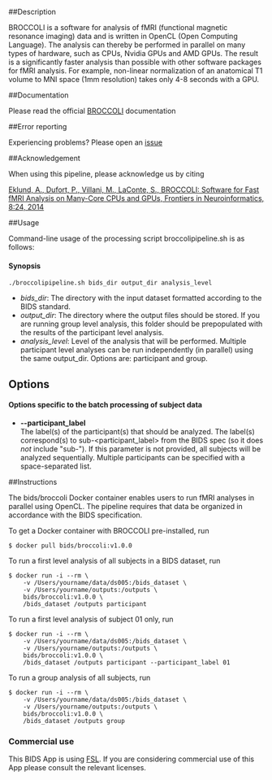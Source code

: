 ##Description

BROCCOLI is a software for analysis of fMRI (functional magnetic resonance imaging) data and is written in OpenCL (Open Computing Language). The analysis can thereby be performed in parallel on many types of hardware, such as CPUs, Nvidia GPUs and AMD GPUs. The result is a significantly faster analysis than possible with other software packages for fMRI analysis. For example, non-linear normalization of an anatomical T1 volume to MNI space (1mm resolution) takes only 4-8 seconds with a GPU.

##Documentation

Please read the official [BROCCOLI](https://github.com/wanderine/BROCCOLI/raw/master/documentation/broccoli.pdf) documentation

##Error reporting

Experiencing problems? Please open an [issue](https://github.com/wanderine/BROCCOLI/issues/new)

##Acknowledgement

When using this pipeline, please acknowledge us by citing

[Eklund, A., Dufort, P., Villani, M., LaConte, S., BROCCOLI: Software for Fast fMRI Analysis on Many-Core CPUs and GPUs, Frontiers in Neuroinformatics, 8:24, 2014](http://journal.frontiersin.org/Journal/10.3389/fninf.2014.00024/abstract)

##Usage

Command-line usage of the processing script broccolipipeline.sh is as follows:

#### Synopsis

    ./broccolipipeline.sh bids_dir output_dir analysis_level

-  *bids_dir*: The directory with the input dataset formatted according to the BIDS standard.
-  *output_dir*: The directory where the output files should be stored. If you are running group level analysis, this folder should be prepopulated with the results of the participant level analysis.
-  *analysis_level*: Level of the analysis that will be performed. Multiple participant level analyses can be run independently (in parallel) using the same output_dir. Options are: participant and group.

## Options

#### Options specific to the batch processing of subject data

+ **--participant_label**<br>The label(s) of the participant(s) that should be analyzed. The label(s) correspond(s) to sub-<participant_label> from the BIDS spec (so it does _not_ include "sub-"). If this parameter is not provided, all subjects will be analyzed sequentially. Multiple participants can be specified with a space-separated list.



##Instructions

The bids/broccoli Docker container enables users to run fMRI analyses in parallel using OpenCL. The pipeline requires that data be organized in accordance with the BIDS specification.

To get a Docker container with BROCCOLI pre-installed, run

```{bash}
$ docker pull bids/broccoli:v1.0.0
```

To run a first level analysis of all subjects in a BIDS dataset, run

```{bash}
$ docker run -i --rm \
    -v /Users/yourname/data/ds005:/bids_dataset \
    -v /Users/yourname/outputs:/outputs \
    bids/broccoli:v1.0.0 \
    /bids_dataset /outputs participant 
```

To run a first level analysis of subject 01 only, run

```{bash}
$ docker run -i --rm \
    -v /Users/yourname/data/ds005:/bids_dataset \
    -v /Users/yourname/outputs:/outputs \
    bids/broccoli:v1.0.0 \
    /bids_dataset /outputs participant --participant_label 01
```

To run a group analysis of all subjects, run

```{bash}
$ docker run -i --rm \
    -v /Users/yourname/data/ds005:/bids_dataset \
    -v /Users/yourname/outputs:/outputs \
    bids/broccoli:v1.0.0 \
    /bids_dataset /outputs group
```


### Commercial use

This BIDS App is using [FSL](https://fsl.fmrib.ox.ac.uk/). If you are considering commercial use of this App please consult the relevant licenses.
